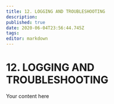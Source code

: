 ```yaml
---
title: 12. LOGGING AND TROUBLESHOOTING
description: 
published: true
date: 2020-06-04T23:56:44.745Z
tags: 
editor: markdown
---
```


# 12. LOGGING AND TROUBLESHOOTING
Your content here